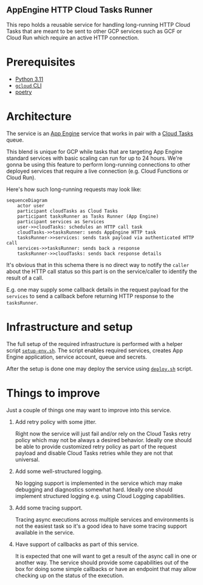AppEngine HTTP Cloud Tasks Runner
------------------

This repo holds a reusable service for handling long-running HTTP Cloud Tasks that
are meant to be sent to other GCP services such as GCF or Cloud Run which require an active
HTTP connection.

# Prerequisites

- [Python 3.11](https://www.python.org/downloads/release/python-3115/)
- [`gcloud` CLI](https://cloud.google.com/sdk/docs/install)
- [poetry](https://python-poetry.org/docs/1.5/#installation)

# Architecture

The service is an [App Engine][appengine] service that works in pair with
a [Cloud Tasks][cloud-tasks] queue.

This blend is unique for GCP while tasks that are targeting App Engine standard services
with basic scaling can run for up to 24 hours. We're gonna be using this feature to perform
long-running connections to other deployed services that require a live connection
(e.g. Cloud Functions or Cloud Run).

Here's how such long-running requests may look like:

```mermaid
sequenceDiagram
    actor user
    participant cloudTasks as Cloud Tasks
    participant tasksRunner as Tasks Runner (App Engine)
    participant services as Services
    user->>cloudTasks: schedules an HTTP call task
    cloudTasks->>tasksRunner: sends AppEngine HTTP task
    tasksRunner->>services: sends task payload via authenticated HTTP call
    services->>tasksRunner: sends back a response
    tasksRunner->>cloudTasks: sends back response details
```

It's obvious that in this schema there is no direct way to notify the `caller` about the
HTTP call status so this part is on the service/caller to identify the result of a call.

E.g. one may supply some callback details in the request payload for the `services` to send a
callback before returning HTTP response to the `tasksRunner`.

[appengine]: https://cloud.google.com/appengine

[cloud-tasks]: https://cloud.google.com/tasks

# Infrastructure and setup

The full setup of the required infrastructure is performed with a helper script
[`setup-env.sh`](./setup-env.sh). The script enables required services, creates App Engine
application, service account, queue and secrets.

After the setup is done one may deploy the service using [`deploy.sh`](./deploy.sh) script.

# Things to improve

Just a couple of things one may want to improve into this service.

1. Add retry policy with some jitter.

   Right now the service will just fail and/or rely on the Cloud Tasks retry policy which may
   not be always a desired behavior. Ideally one should be able to provide customized retry policy
   as part of the request payload and disable Cloud Tasks retries while they are not that universal.

2. Add some well-structured logging.

   No logging support is implemented in the service which may make debugging and diagnostics
   somewhat hard. Ideally one should implement structured logging e.g. using Cloud Logging
   capabilities.

3. Add some tracing support.

   Tracing async executions across multiple services and environments is not the easiest task so
   it's a good idea to have some tracing support available in the service.

4. Have support of callbacks as part of this service.

   It is expected that one will want to get a result of the async call in one or another way.
   The service should provide some capabilities out of the box for doing some simple callbacks
   or have an endpoint that may allow checking up on the status of the execution.
